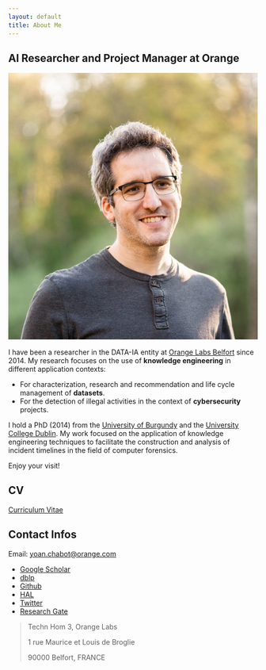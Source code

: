 ```yaml
---
layout: default
title: About Me
---
```


## AI Researcher and Project Manager at Orange

<img class="profile-picture" src="me_2.jpg">

I have been a researcher in the DATA-IA entity at [Orange Labs Belfort](https://hellofuture.orange.com/fr/) since 2014.
My research focuses on the use of **knowledge engineering** in different application contexts:
* For characterization, research and recommendation and life cycle management of **datasets**.
* For the detection of illegal activities in the context of **cybersecurity** projects.

I hold a PhD (2014) from the [University of Burgundy](http://www.ubfc.fr/) and the [University College Dublin](https://www.ucd.ie/).
My work focused on the application of knowledge engineering techniques to facilitate the construction and analysis of incident timelines in the field of computer forensics.

Enjoy your visit!

## CV
[Curriculum Vitae](https://raw.githubusercontent.com/yoanchabot/yoanchabot.github.io/master/cv.pdf)

## Contact Infos

Email: [yoan.chabot@orange.com](mailto:yoan.chabot@orange.com)

* [Google Scholar](http://scholar.google.fr/citations?user=QKcqdfoAAAAJ)
* [dblp](https://dblp.uni-trier.de/pid/144/4841.html)
* [Github](https://github.com/yoanchabot)
* [HAL](https://cv.archives-ouvertes.fr/yoan-chabot)
* [Twitter](https://twitter.com/yoan_chabot)
* [Research Gate](https://www.researchgate.net/profile/Yoan_Chabot/)
<!--* [Github](https://github.com/yoanchabot)-->
<!--* [Developpez.com](http://www.developpez.net/forums/u207506/metafire18)-->

> Techn Hom 3, Orange Labs
> 
> 1 rue Maurice et Louis de Broglie
> 
> 90000 Belfort, FRANCE

<!--
## Twitter Feed
<div class="jekyll-twitter-plugin" align="center">
    <div class="jekyll-twitter-plugin"><a class="twitter-timeline" data-width="500" data-height="250" data-tweet-limit="5" href="https://twitter.com/yoan_chabot?ref_src=twsrc%5Etfw">Tweets by yoan_chabot</a>
<script async="" src="https://platform.twitter.com/widgets.js" charset="utf-8"></script>
</div>
-->
